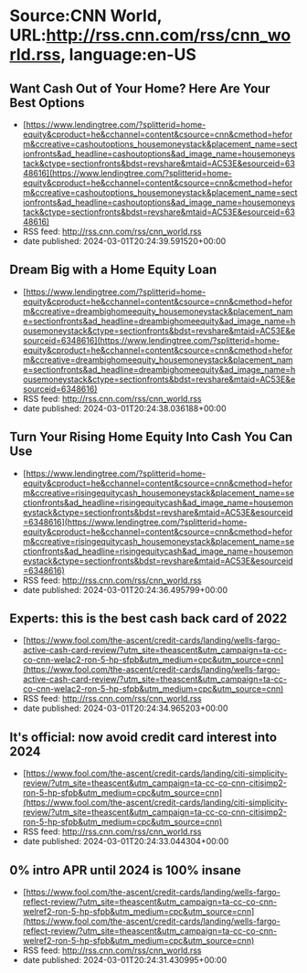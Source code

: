 # Source:CNN World, URL:http://rss.cnn.com/rss/cnn_world.rss, language:en-US

## Want Cash Out of Your Home? Here Are Your Best Options
 - [https://www.lendingtree.com/?splitterid=home-equity&cproduct=he&cchannel=content&csource=cnn&cmethod=heform&ccreative=cashoutoptions_housemoneystack&placement_name=sectionfronts&ad_headline=cashoutoptions&ad_image_name=housemoneystack&ctype=sectionfronts&bdst=revshare&mtaid=AC53E&esourceid=6348616](https://www.lendingtree.com/?splitterid=home-equity&cproduct=he&cchannel=content&csource=cnn&cmethod=heform&ccreative=cashoutoptions_housemoneystack&placement_name=sectionfronts&ad_headline=cashoutoptions&ad_image_name=housemoneystack&ctype=sectionfronts&bdst=revshare&mtaid=AC53E&esourceid=6348616)
 - RSS feed: http://rss.cnn.com/rss/cnn_world.rss
 - date published: 2024-03-01T20:24:39.591520+00:00



## Dream Big with a Home Equity Loan
 - [https://www.lendingtree.com/?splitterid=home-equity&cproduct=he&cchannel=content&csource=cnn&cmethod=heform&ccreative=dreambighomeequity_housemoneystack&placement_name=sectionfronts&ad_headline=dreambighomeequity&ad_image_name=housemoneystack&ctype=sectionfronts&bdst=revshare&mtaid=AC53E&esourceid=6348616](https://www.lendingtree.com/?splitterid=home-equity&cproduct=he&cchannel=content&csource=cnn&cmethod=heform&ccreative=dreambighomeequity_housemoneystack&placement_name=sectionfronts&ad_headline=dreambighomeequity&ad_image_name=housemoneystack&ctype=sectionfronts&bdst=revshare&mtaid=AC53E&esourceid=6348616)
 - RSS feed: http://rss.cnn.com/rss/cnn_world.rss
 - date published: 2024-03-01T20:24:38.036188+00:00



## Turn Your Rising Home Equity Into Cash You Can Use
 - [https://www.lendingtree.com/?splitterid=home-equity&cproduct=he&cchannel=content&csource=cnn&cmethod=heform&ccreative=risingequitycash_housemoneystack&placement_name=sectionfronts&ad_headline=risingequitycash&ad_image_name=housemoneystack&ctype=sectionfronts&bdst=revshare&mtaid=AC53E&esourceid=6348616](https://www.lendingtree.com/?splitterid=home-equity&cproduct=he&cchannel=content&csource=cnn&cmethod=heform&ccreative=risingequitycash_housemoneystack&placement_name=sectionfronts&ad_headline=risingequitycash&ad_image_name=housemoneystack&ctype=sectionfronts&bdst=revshare&mtaid=AC53E&esourceid=6348616)
 - RSS feed: http://rss.cnn.com/rss/cnn_world.rss
 - date published: 2024-03-01T20:24:36.495799+00:00



## Experts: this is the best cash back card of 2022
 - [https://www.fool.com/the-ascent/credit-cards/landing/wells-fargo-active-cash-card-review/?utm_site=theascent&utm_campaign=ta-cc-co-cnn-welac2-ron-5-hp-sfpb&utm_medium=cpc&utm_source=cnn](https://www.fool.com/the-ascent/credit-cards/landing/wells-fargo-active-cash-card-review/?utm_site=theascent&utm_campaign=ta-cc-co-cnn-welac2-ron-5-hp-sfpb&utm_medium=cpc&utm_source=cnn)
 - RSS feed: http://rss.cnn.com/rss/cnn_world.rss
 - date published: 2024-03-01T20:24:34.965203+00:00



## It's official: now avoid credit card interest into 2024
 - [https://www.fool.com/the-ascent/credit-cards/landing/citi-simplicity-review/?utm_site=theascent&utm_campaign=ta-cc-co-cnn-citisimp2-ron-5-hp-sfpb&utm_medium=cpc&utm_source=cnn](https://www.fool.com/the-ascent/credit-cards/landing/citi-simplicity-review/?utm_site=theascent&utm_campaign=ta-cc-co-cnn-citisimp2-ron-5-hp-sfpb&utm_medium=cpc&utm_source=cnn)
 - RSS feed: http://rss.cnn.com/rss/cnn_world.rss
 - date published: 2024-03-01T20:24:33.044304+00:00



## 0% intro APR until 2024 is 100% insane
 - [https://www.fool.com/the-ascent/credit-cards/landing/wells-fargo-reflect-review/?utm_site=theascent&utm_campaign=ta-cc-co-cnn-welref2-ron-5-hp-sfpb&utm_medium=cpc&utm_source=cnn](https://www.fool.com/the-ascent/credit-cards/landing/wells-fargo-reflect-review/?utm_site=theascent&utm_campaign=ta-cc-co-cnn-welref2-ron-5-hp-sfpb&utm_medium=cpc&utm_source=cnn)
 - RSS feed: http://rss.cnn.com/rss/cnn_world.rss
 - date published: 2024-03-01T20:24:31.430995+00:00



